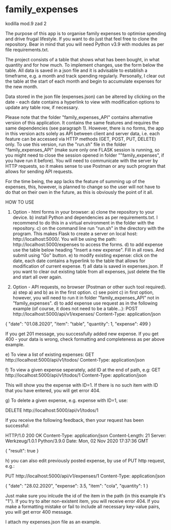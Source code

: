 # family_expenses
kodilla mod.9 zad 2

The purpose of this app is to organise family expenses to optimise spending and drive frugal lifestyle. If you want to do just that feel free to clone the repository. Bear in mind that you will need Python v3.9 with modules as per file requirements.txt. 

The project consists of a table that shows what has been bought, in what quantity and for how much. To implement changes, use the form below the table. All data is saved in a json file and it is advisable to establish a timeframe, e.g. a month and track spending regularly. Personally, I clear out the table at the start of each month and begin to accumulate expenses for the new month. 

Data stored in the json file (expenses.json) can be altered by clicking on the date - each date contains a hyperlink to view with modification options to update any table row, if necessary.

Please note that the folder "family_expenses_API" contains alternative version of this application. It contains the same features and requires the same dependencies (see paragraph 1). However, there is no forms, the app in this version acts solely as API between client and server data, i.e. each feature can be accessed via HTTP methods (GET, POST, PUT, DELETE) only. To use this version, run the "run.sh" file in the folder "family_expenses_API" (make sure only one FLASK session is running, so you might need to close the session opened in folder ""family_expenses", if you have run it before). You will need to communicate with the server by HTTP requests, so it makes sense to use Postman or any such program that allows for sending API requests.

For the time being, the app lacks the feature of summing up of the expenses, this, however, is planned to change so the user will not have to do that on their own in the future, as this is obviously the point of it all. 

HOW TO USE 

1. Option - html forms in your browser:
a) clone the repository to your device.
b) install Python and dependencies as per requirements.txt. I recommend to do this in a virtual environment in the folder with the repository.
c) on the command line run "run.sh" in the directory with the program. This makes Flask to create a server on local host: http://localhost:5000/. You will be using the path: http://localhost:5000/expenses to access the forms.
d) to add expense use the table below heading "Insert a new expense". Fill in all rows. And submit using "Go" button.
e) to modify existing expense: click on the date, each date contains a hyperlink to the table that allows for modification of current expense.
f) all data is saved in expenses.json. If you want to clear out existing table from all expenses, just delete the file and start all over again. 

2. Option - API requests, no browser (Postman or other such tool required).
a) step a) and b) as in the first option. 
c) see point c) in first option, however, you will need to run it in folder "family_expenses_API" not in "family_expenses".
d) to add expense use request as in the following example (of course, it does not need to be a table...):
POST http://localhost:5000/api/v1/expenses/
Content-Type: application/json

{
    "date": "01.08.2020",
    "item": "table",
    "quantity": 1,
    "expense": 499
}

If you get 201 message, you successfully added new expense. If you get 400 - your data is wrong, check formatting and completeness as per above example.

e) To view a list of existing expenses:
GET http://localhost:5000/api/v1/todos/
Content-Type: application/json

f) To view a given expense seperately, add ID at the end of path, e.g:
GET http://localhost:5000/api/v1/todos/1
Content-Type: application/json

This will show you the expense with ID=1. If there is no such item with ID that you have entered, you will get error 404.

g) To delete a given expense, e.g. expense with ID=1, use:

DELETE http://localhost:5000/api/v1/todos/1

If you receive the following feedback, then your request has been successful:

HTTP/1.0 200 OK
Content-Type: application/json
Content-Length: 21
Server: Werkzeug/1.0.1 Python/3.9.0
Date: Mon, 02 Nov 2020 17:37:36 GMT

{
  "result": true
}

h) you can also edit previously posted expense, by use of PUT http request, e.g.:

PUT http://localhost:5000/api/v1/expenses/1
Content-Type: application/json

  {
    "date": "28.02.2020",
    "expense": 3.5,
    "item": "cola",
    "quantity": 1
  }
  
 Just make sure you inlcude the id of the item in the path (in this example it's "1"). If you try to alter non-existent item, you will receive error 404. If you make a formatting mistake or fail to include all necessary key-value pairs, you will get error 400 message.

I attach my expenses.json file as an example. 
